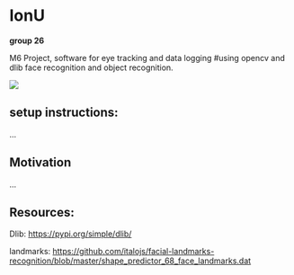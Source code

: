 # IonU
**group 26**

M6 Project, software for eye tracking and data logging 
#using opencv and dlib face recognition and object recognition. 

![](https://github.com/Holthuizen/IonU/blob/main/demo.gif)




## setup instructions: 
...

## Motivation 
...

## Resources: 
Dlib: 
https://pypi.org/simple/dlib/ 

landmarks: 
https://github.com/italojs/facial-landmarks-recognition/blob/master/shape_predictor_68_face_landmarks.dat 
